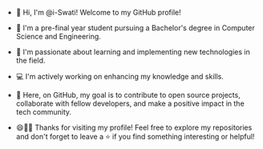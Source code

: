 - 👋 Hi, I'm @i-Swati! Welcome to my GitHub profile!
- 🌱 I'm a pre-final year student pursuing a Bachelor's degree in Computer Science and Engineering. 

- 🚀 I'm passionate about learning and implementing new technologies in the field.
- 💻 I'm actively working on enhancing my knowledge and skills.
- 🎯 Here, on GitHub, my goal is to contribute to open source projects, collaborate with fellow developers, and make a positive impact in the tech community.

- 😄👩‍💻 Thanks for visiting my profile! Feel free to explore my repositories and don't forget to leave a ⭐️ if you find something interesting or helpful!
